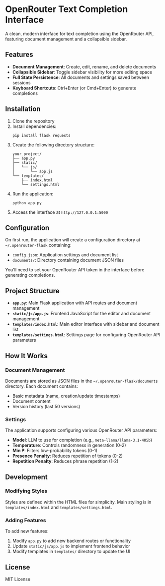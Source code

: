 # OpenRouter Text Completion Interface

A clean, modern interface for text completion using the OpenRouter API, featuring document management and a collapsible sidebar.

## Features

- **Document Management**: Create, edit, rename, and delete documents
- **Collapsible Sidebar**: Toggle sidebar visibility for more editing space
- **Full State Persistence**: All documents and settings saved between sessions
- **Keyboard Shortcuts**: Ctrl+Enter (or Cmd+Enter) to generate completions

## Installation

1. Clone the repository
2. Install dependencies:
   ```
   pip install flask requests
   ```
3. Create the following directory structure:
   ```
   your_project/
   ├── app.py
   ├── static/
   │   └── js/
   │       └── app.js
   └── templates/
       ├── index.html
       └── settings.html
   ```
4. Run the application:
   ```
   python app.py
   ```
5. Access the interface at `http://127.0.0.1:5000`

## Configuration

On first run, the application will create a configuration directory at `~/.openrouter-flask` containing:

- `config.json`: Application settings and document list
- `documents/`: Directory containing document JSON files

You'll need to set your OpenRouter API token in the interface before generating completions.

## Project Structure

- **`app.py`**: Main Flask application with API routes and document management
- **`static/js/app.js`**: Frontend JavaScript for the editor and document management
- **`templates/index.html`**: Main editor interface with sidebar and document list
- **`templates/settings.html`**: Settings page for configuring OpenRouter API parameters

## How It Works

### Document Management

Documents are stored as JSON files in the `~/.openrouter-flask/documents` directory. Each document contains:

- Basic metadata (name, creation/update timestamps)
- Document content
- Version history (last 50 versions)

### Settings

The application supports configuring various OpenRouter API parameters:

- **Model**: LLM to use for completion (e.g., `meta-llama/llama-3.1-405b`)
- **Temperature**: Controls randomness in generation (0-2)
- **Min P**: Filters low-probability tokens (0-1)
- **Presence Penalty**: Reduces repetition of tokens (0-2)
- **Repetition Penalty**: Reduces phrase repetition (1-2)

## Development

### Modifying Styles

Styles are defined within the HTML files for simplicity. Main styling is in `templates/index.html` and `templates/settings.html`.

### Adding Features

To add new features:

1. Modify `app.py` to add new backend routes or functionality
2. Update `static/js/app.js` to implement frontend behavior
3. Modify templates in `templates/` directory to update the UI

## License

MIT License